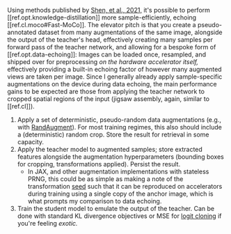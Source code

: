Using methods published by [Shen, et al., 2021,][paper] it's possible to perform [[ref.opt.knowledge-distillation]] more sample-efficiently, echoing [[ref.cl.moco#Fast-MoCo]]. The elevator pitch is that you create a pseudo-annotated dataset from many augmentations of the same image, alongside the output of the teacher's head, effectively creating many samples per forward pass of the teacher network, and allowing for a bespoke form of [[ref.opt.data-echoing]]: Images can be loaded once, resampled, and shipped over for preprocessing _on the hardware accelerator itself,_ effectively providing a built-in echoing factor of however many augmented views are taken per image. Since I generally already apply sample-specific augmentations on the device during data echoing, the main performance gains to be expected are those from applying the teacher network to cropped spatial regions of the input (jigsaw assembly, again, similar to [[ref.cl]]).
1. Apply a set of deterministic, pseudo-random data augmentations (e.g., with [RandAugment]). For most training regimes, this also should include a (deterministic) random crop. Store the result for retrieval in some capacity.
2. Apply the teacher model to augmented samples; store extracted features alongside the augmentation hyperparameters (bounding boxes for cropping, transformations applied). Persist the result.
    - In JAX, and other augmentation implementations with stateless PRNG, this could be as simple as making a note of the transformation [seed][jax-rng] such that it can be reproduced on accelerators during training using a single copy of the anchor image, which is what prompts my comparison to data echoing.
3. Train the student model to emulate the output of the teacher. Can be done with standard KL divergence objectives or MSE for [logit cloning][cloning] if you're feeling *exotic.*

[jax-rng]: https://jax.readthedocs.io/en/latest/jax.random.html
[paper]: https://arxiv.org/abs/2112.01528
[randaugment]: https://github.com/4rtemi5/imax
[cloning]: https://arxiv.org/abs/2105.08919